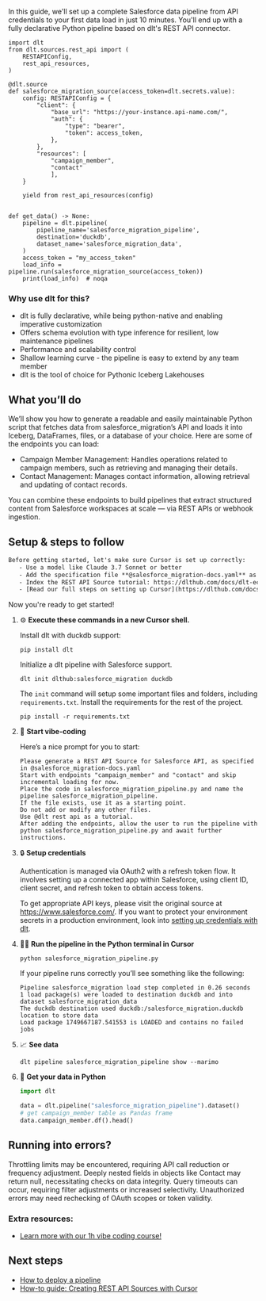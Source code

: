 In this guide, we'll set up a complete Salesforce data pipeline from API credentials to your first data load in just 10 minutes. You'll end up with a fully declarative Python pipeline based on dlt's REST API connector.

```python-outcome
import dlt
from dlt.sources.rest_api import (
    RESTAPIConfig,
    rest_api_resources,
)

@dlt.source
def salesforce_migration_source(access_token=dlt.secrets.value):
    config: RESTAPIConfig = {
        "client": {
            "base_url": "https://your-instance.api-name.com/",
            "auth": {
                "type": "bearer",
                "token": access_token,
            },
        },
        "resources": [
            "campaign_member",
            "contact"
            ],
    }

    yield from rest_api_resources(config)


def get_data() -> None:
    pipeline = dlt.pipeline(
        pipeline_name='salesforce_migration_pipeline',
        destination='duckdb',
        dataset_name='salesforce_migration_data', 
    )
    access_token = "my_access_token"
    load_info = pipeline.run(salesforce_migration_source(access_token))
    print(load_info)  # noqa
```

### Why use dlt for this?

- dlt is fully declarative, while being python-native and enabling imperative customization
- Offers schema evolution with type inference for resilient, low maintenance pipelines
- Performance and scalability control
- Shallow learning curve - the pipeline is easy to extend by any team member
- dlt is the tool of choice for Pythonic Iceberg Lakehouses

## What you’ll do

We’ll show you how to generate a readable and easily maintainable Python script that fetches data from salesforce_migration’s API and loads it into Iceberg, DataFrames, files, or a database of your choice. Here are some of the endpoints you can load:

- Campaign Member Management: Handles operations related to campaign members, such as retrieving and managing their details.
- Contact Management: Manages contact information, allowing retrieval and updating of contact records.

You can combine these endpoints to build pipelines that extract structured content from Salesforce workspaces at scale — via REST APIs or webhook ingestion.

## Setup & steps to follow

```default
Before getting started, let's make sure Cursor is set up correctly:
   - Use a model like Claude 3.7 Sonnet or better
   - Add the specification file **@salesforce_migration-docs.yaml** as context
   - Index the REST API Source tutorial: https://dlthub.com/docs/dlt-ecosystem/verified-sources/rest_api/ and add it to context as **@dlt rest api**
   - [Read our full steps on setting up Cursor](https://dlthub.com/docs/dlt-ecosystem/llm-tooling/cursor-restapi#23-configuring-cursor-with-documentation)
```

Now you're ready to get started! 

1. ⚙️ **Execute these commands in a new Cursor shell.**
    
    Install dlt with duckdb support:
    ```shell
    pip install dlt
    ```

    Initialize a dlt pipeline with Salesforce support.
    ```shell
    dlt init dlthub:salesforce_migration duckdb
    ```

    The `init` command will setup some important files and folders, including `requirements.txt`. Install the requirements for the rest of the project.
    ```shell
    pip install -r requirements.txt
    ```
    
2. 🤠 **Start vibe-coding**
    
    Here’s a nice prompt for you to start: 
    
    ```prompt
    Please generate a REST API Source for Salesforce API, as specified in @salesforce_migration-docs.yaml 
    Start with endpoints "campaign_member" and "contact" and skip incremental loading for now. 
    Place the code in salesforce_migration_pipeline.py and name the pipeline salesforce_migration_pipeline. 
    If the file exists, use it as a starting point. 
    Do not add or modify any other files. 
    Use @dlt rest api as a tutorial. 
    After adding the endpoints, allow the user to run the pipeline with python salesforce_migration_pipeline.py and await further instructions.
    ```

    
3. 🔒 **Setup credentials** 
    
    Authentication is managed via OAuth2 with a refresh token flow. It involves setting up a connected app within Salesforce, using client ID, client secret, and refresh token to obtain access tokens.
    
    To get appropriate API keys, please visit the original source at https://www.salesforce.com/.
    If you want to protect your environment secrets in a production environment, look into [setting up credentials with dlt](https://dlthub.com/docs/walkthroughs/add_credentials).
    
4. 🏃‍♀️ **Run the pipeline in the Python terminal in Cursor**
    
    ```shell
    python salesforce_migration_pipeline.py
    ```
    
    If your pipeline runs correctly you’ll see something like the following:
    
    ```shell
    Pipeline salesforce_migration load step completed in 0.26 seconds
    1 load package(s) were loaded to destination duckdb and into dataset salesforce_migration_data
    The duckdb destination used duckdb:/salesforce_migration.duckdb location to store data
    Load package 1749667187.541553 is LOADED and contains no failed jobs
    ```
    
5. 📈 **See data**
    
    ```shell
    dlt pipeline salesforce_migration_pipeline show --marimo
    ```
    
6. 🐍 **Get your data in Python**
    
    ```python
    import dlt

   data = dlt.pipeline("salesforce_migration_pipeline").dataset()
   # get campaign_member table as Pandas frame
   data.campaign_member.df().head()
    ```

## Running into errors?

Throttling limits may be encountered, requiring API call reduction or frequency adjustment. Deeply nested fields in objects like Contact may return null, necessitating checks on data integrity. Query timeouts can occur, requiring filter adjustments or increased selectivity. Unauthorized errors may need rechecking of OAuth scopes or token validity.

### Extra resources:

- [Learn more with our 1h vibe coding course!](https://www.youtube.com/watch?v=GGid70rnJuM)

## Next steps

- [How to deploy a pipeline](https://dlthub.com/docs/walkthroughs/deploy-a-pipeline)
- [How-to guide: Creating REST API Sources with Cursor](https://dlthub.com/docs/dlt-ecosystem/llm-tooling/cursor-restapi)